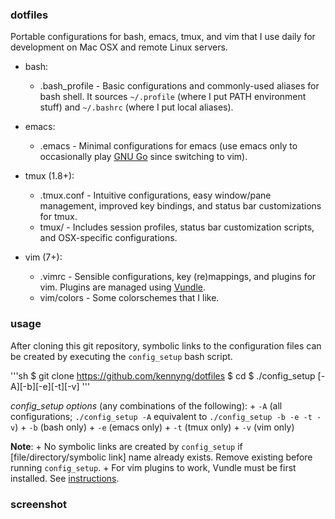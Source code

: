 ### dotfiles

Portable configurations for bash, emacs, tmux, and vim that I use daily for development on Mac OSX and remote Linux servers.

+ bash:
    + .bash_profile - Basic configurations and commonly-used aliases for bash shell. It sources `~/.profile` (where I put PATH environment stuff) and `~/.bashrc` (where I put local aliases).

+ emacs:
    + .emacs - Minimal configurations for emacs (use emacs only to occasionally play [GNU Go]() since switching to vim).

+ tmux (1.8+):
    + .tmux.conf - Intuitive configurations, easy window/pane management, improved key bindings, and status bar customizations for tmux.
    + tmux/ - Includes session profiles, status bar customization scripts, and OSX-specific configurations.

+ vim (7+):
    + .vimrc - Sensible configurations, key (re)mappings, and plugins for vim. Plugins are managed using [Vundle]().
    + vim/colors - Some colorschemes that I like.

### usage

After cloning this git repository, symbolic links to the configuration files can be created by executing the `config_setup` bash script.

'''sh
$ git clone https://github.com/kennyng/dotfiles
$ cd *<path-to-git-repo>*
$ ./config_setup [-A][-b][-e][-t][-v]  *<absolute-path-to-git-repo>*
'''

*config_setup options* (any combinations of the following):
    + `-A`    (all configurations; `./config_setup -A` equivalent to `./config_setup -b -e -t -v`)
    + `-b`    (bash only)
    + `-e`    (emacs only)
    + `-t`    (tmux only)
    + `-v`    (vim only)

**Note**:
    + No symbolic links are created by `config_setup` if [file/directory/symbolic link] name already exists. Remove existing before running `config_setup`.
    + For vim plugins to work, Vundle must be first installed. See [instructions]().

### screenshot
